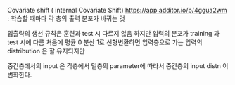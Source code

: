  Covariate shift ( internal Covariate Shift)
https://app.additor.io/p/4ggua2wm
: 학습할 때마다 각 층의 출력 분포가 바뀌는 것

 입츨략의 생선 규칙은 훈련과  test 시 다르지 않음
하지만   입력의 분포가  training 과 test 시에 다름
처음에 평균 0 분산 1로 선형변환하면 입력층으로 가는 입력의  distribution 은 잘 유지되지만

중간층에서의  input 은 각층에서   밑층의  parameter에 따라서 중간층의 input distn 이 변화한다.
